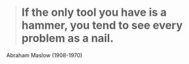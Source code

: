 > # If the only tool you have is a hammer, you tend to see every problem as a nail.

Abraham Maslow (1908-1970)
